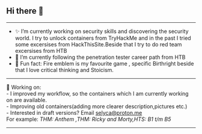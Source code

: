 ## Hi there 👋
_______________________________________________________________________________________________________________________
- ✨  I’m currently working on security skills and discovering the security world. I try to unlock containers from TryHackMe and in the past I tried some excersises from HackThisSite.Beside that I try to do red team excersises from HTB<br>
- 🐶  I’m currently following the penetration tester career path from HTB<br>
- 🐣 Fun fact: Fire emblem is my favourite game , specific Birthright beside that I love critical thinking and Stoicism.
_______________________________________________________________________________________________________________________
🌸 Working on:
<br> - I improved my workflow, so the containers which I am currently working on are available.
     <br> - Improving old containers(adding more clearer description,pictures etc.)     <br> - Interested in draft versions? Email selyca@proton.me
  <br>For example: <i> THM: Anthem ,THM: Ricky and Morty,HTS: B1 t/m B5</i><br>
     
_______________________________________________________________________________________________________________________
